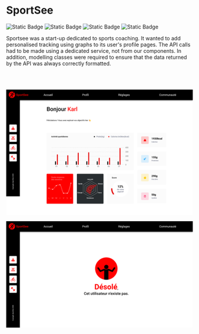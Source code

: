 # SportSee

<div>
  <img alt="Static Badge" src="https://img.shields.io/badge/React-blue">
  <img alt="Static Badge" src="https://img.shields.io/badge/React%20Router%20-red">
  <img alt="Static Badge" src="https://img.shields.io/badge/Sass-pink">
  <img alt="Static Badge" src="https://img.shields.io/badge/Recharts-25fde9">
</div>

Sportsee was a start-up dedicated to sports coaching. It wanted to add personalised tracking using graphs to its user's profile pages. The API calls had to be made using a dedicated service, not from our components. In addition, modelling classes were required to ensure that the data returned by the API was always correctly formatted.

<br/><br/>

<p align="center">
  <img src="public/assets/README/Screenshot-profile.png" alt="Screenshot of a user's profile page" width="600"/>
</p>

<p align="center">
  <img src="public/assets/README/Screenshot-userNotFound.png" alt="Screenshot of an error page (user's id not found in database.)" width="600"/>
</p>


